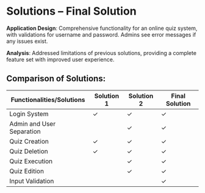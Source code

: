 
# Solutions – Final Solution

**Application Design**: Comprehensive functionality for an online quiz system, with validations for username and password. Admins see error messages if any issues exist.

**Analysis**: Addressed limitations of previous solutions, providing a complete feature set with improved user experience.

## Comparison of Solutions:

| Functionalities/Solutions   | Solution 1 | Solution 2 | Final Solution |
|-----------------------------|------------|------------|----------------|
| Login System                | ✓          | ✓          | ✓             |
| Admin and User Separation   |            | ✓          | ✓              |
| Quiz Creation               | ✓          | ✓          | ✓              |
| Quiz Deletion               | ✓          | ✓          | ✓              |
| Quiz Execution              |            | ✓          | ✓              |
| Quiz Edition                |            | ✓          | ✓              |
| Input Validation            |            |            | ✓              |
